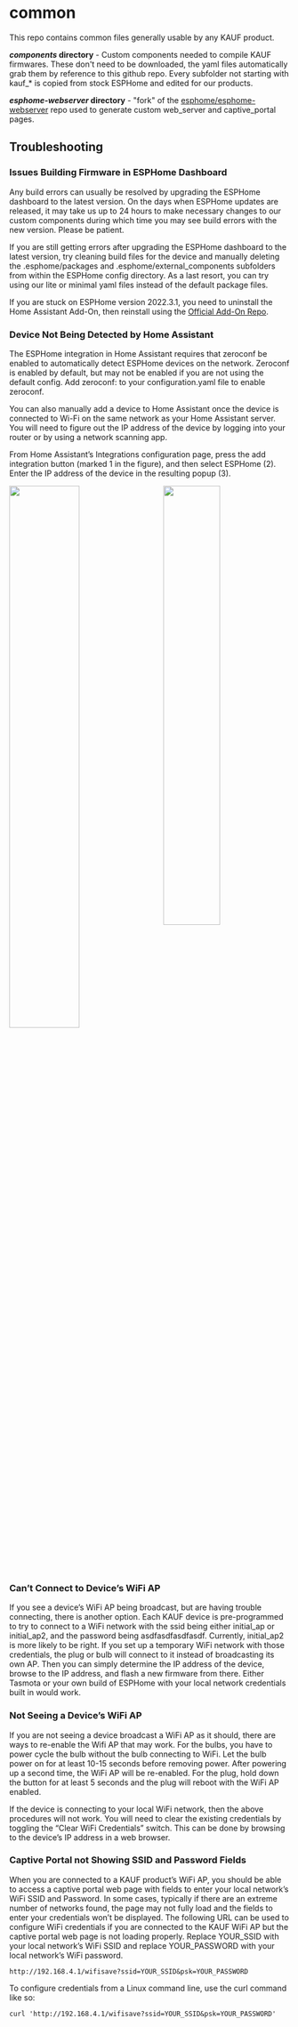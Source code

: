 # common
This repo contains common files generally usable by any KAUF product.

***components* directory** - Custom components needed to compile KAUF firmwares. These don't need to be downloaded, the yaml files automatically grab them by reference to this github repo. Every subfolder not starting with kauf_* is copied from stock ESPHome and edited for our products.

***esphome-webserver* directory** - "fork" of the [esphome/esphome-webserver](https://github.com/esphome/esphome-webserver) repo used to generate custom web_server and captive_portal pages.


## Troubleshooting

### Issues Building Firmware in ESPHome Dashboard

Any build errors can usually be resolved by upgrading the ESPHome dashboard to the latest version.  On the days when ESPHome updates are released, it may take us up to 24 hours to make necessary changes to our custom components during which time you may see build errors with the new version.  Please be patient.  
  
If you are still getting errors after upgrading the ESPHome dashboard to the latest version, try cleaning build files for the device and manually deleting the .esphome/packages and .esphome/external_components subfolders from within the ESPHome config directory.  As a last resort, you can try using our lite or minimal yaml files instead of the default package files.

If you are stuck on ESPHome version 2022.3.1, you need to uninstall the Home Assistant Add-On, then reinstall using the [Official Add-On Repo](https://github.com/esphome/home-assistant-addon).

### Device Not Being Detected by Home Assistant

The ESPHome integration in Home Assistant requires that zeroconf be enabled to automatically detect ESPHome devices on the network. Zeroconf is enabled by default, but may not be enabled if you are not using the default config. Add zeroconf: to your configuration.yaml file to enable zeroconf.

You can also manually add a device to Home Assistant once the device is connected to Wi-Fi on the same network as your Home Assistant server. You will need to figure out the IP address of the device by logging into your router or by using a network scanning app.

From Home Assistant’s Integrations configuration page, press the add integration button (marked 1 in the figure), and then select ESPHome (2). Enter the IP address of the device in the resulting popup (3).

<img src="https://user-images.githubusercontent.com/89616381/175828410-4348fa85-9092-4681-9117-4ab886ae5242.png" width="50%">   <img src="https://user-images.githubusercontent.com/89616381/175828416-bc0a2acc-2d1a-4baa-b84d-482b7db3bd49.png" width="45%" align=right align=top>



### Can’t Connect to Device’s WiFi AP

If you see a device’s WiFi AP being broadcast, but are having trouble connecting, there is another option. Each KAUF device is pre-programmed to try to connect to a WiFi network with the ssid being either initial_ap or initial_ap2, and the password being asdfasdfasdfasdf. Currently, initial_ap2 is more likely to be right. If you set up a temporary WiFi network with those credentials, the plug or bulb will connect to it instead of broadcasting its own AP. Then you can simply determine the IP address of the device, browse to the IP address, and flash a new firmware from there. Either Tasmota or your own build of ESPHome with your local network credentials built in would work.

### Not Seeing a Device’s WiFi AP

If you are not seeing a device broadcast a WiFi AP as it should, there are ways to re-enable the Wifi AP that may work. For the bulbs, you have to power cycle the bulb without the bulb connecting to WiFi. Let the bulb power on for at least 10-15 seconds before removing power. After powering up a second time, the WiFi AP will be re-enabled. For the plug, hold down the button for at least 5 seconds and the plug will reboot with the WiFi AP enabled.

If the device is connecting to your local WiFi network, then the above procedures will not work. You will need to clear the existing credentials by toggling the “Clear WiFi Credentials” switch. This can be done by browsing to the device’s IP address in a web browser.

### Captive Portal not Showing SSID and Password Fields

When you are connected to a KAUF product’s WiFi AP, you should be able to access a captive portal web page with fields to enter your local network’s WiFi SSID and Password. In some cases, typically if there are an extreme number of networks found, the page may not fully load and the fields to enter your credentials won’t be displayed. The following URL can be used to configure WiFi credentials if you are connected to the KAUF WiFi AP but the captive portal web page is not loading properly. Replace YOUR_SSID with your local network’s WiFi SSID and replace YOUR_PASSWORD with your local network’s WiFi password.

`http://192.168.4.1/wifisave?ssid=YOUR_SSID&psk=YOUR_PASSWORD`

To configure credentials from a Linux command line, use the curl command like so:

`curl 'http://192.168.4.1/wifisave?ssid=YOUR_SSID&psk=YOUR_PASSWORD'`
